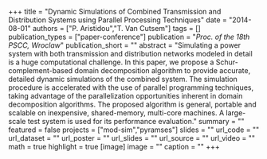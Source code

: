 +++
title = "Dynamic Simulations of Combined Transmission and Distribution Systems using Parallel Processing Techniques"
date = "2014-08-01"
authors = ["P. Aristidou","T. Van Cutsem"]
tags = []
publication_types = ["paper-conference"]
publication = "_Proc. of the 18th PSCC, Wroclaw_"
publication_short = ""
abstract = "Simulating a power system with both transmission and distribution networks modeled in detail is a huge computational challenge. In this paper, we propose a Schur-complement-based domain decomposition algorithm to provide accurate, detailed dynamic simulations of the combined system. The simulation procedure is accelerated with the use of parallel programming techniques, taking advantage of the parallelization opportunities inherent in domain decomposition algorithms. The proposed algorithm is general, portable and scalable on inexpensive, shared-memory, multi-core machines. A large-scale test system is used for its performance evaluation."
summary = ""
featured = false
projects = ["mod-sim","pyramses"]
slides = ""
url_code = ""
url_dataset = ""
url_poster = ""
url_slides = ""
url_source = ""
url_video = ""
math = true
highlight = true
[image]
image = ""
caption = ""
+++

